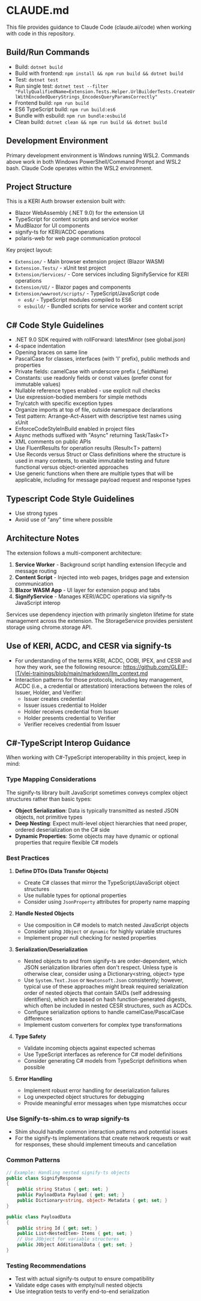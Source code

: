 # CLAUDE.md

This file provides guidance to Claude Code (claude.ai/code) when working with code in this repository.

## Build/Run Commands

- Build: `dotnet build`
- Build with frontend: `npm install && npm run build && dotnet build`
- Test: `dotnet test`
- Run single test: `dotnet test --filter "FullyQualifiedName=Extension.Tests.Helper.UrlBuilderTests.CreateUrlWithEncodedQueryStrings_EncodesQueryParamsCorrectly"`
- Frontend build: `npm run build`
- ES6 TypeScript build: `npm run build:es6`
- Bundle with esbuild: `npm run bundle:esbuild`
- Clean build: `dotnet clean && npm run build && dotnet build`

## Development Environment

Primary development environment is Windows running WSL2. Commands above work in both Windows PowerShell/Command Prompt and WSL2 bash. Claude Code operates within the WSL2 environment.

## Project Structure

This is a KERI Auth browser extension built with:
- Blazor WebAssembly (.NET 9.0) for the extension UI
- TypeScript for content scripts and service worker
- MudBlazor for UI components
- signify-ts for KERI/ACDC operations
- polaris-web for web page communication protocol

Key project layout:
- `Extension/` - Main browser extension project (Blazor WASM)
- `Extension.Tests/` - xUnit test project
- `Extension/Services/` - Core services including SignifyService for KERI operations
- `Extension/UI/` - Blazor pages and components
- `Extension/wwwroot/scripts/` - TypeScript/JavaScript code
  - `es6/` - TypeScript modules compiled to ES6
  - `esbuild/` - Bundled scripts for service worker and content script

## C# Code Style Guidelines

- .NET 9.0 SDK required with rollForward: latestMinor (see global.json)
- 4-space indentation
- Opening braces on same line
- PascalCase for classes, interfaces (with 'I' prefix), public methods and properties
- Private fields: camelCase with underscore prefix (_fieldName)
- Constants: use readonly fields or const values (prefer const for immutable values)
- Nullable reference types enabled - use explicit null checks
- Use expression-bodied members for simple methods
- Try/catch with specific exception types
- Organize imports at top of file, outside namespace declarations
- Test pattern: Arrange-Act-Assert with descriptive test names using xUnit
- EnforceCodeStyleInBuild enabled in project files
- Async methods suffixed with "Async" returning Task/Task&lt;T&gt;
- XML comments on public APIs
- Use FluentResults for operation results (Result&lt;T&gt; pattern)
- Use Records versus Struct or Class definitions where the structure is used in many contexts, to enable immutable testing and future functional versus object-oriented approaches
- Use generic functions when there are multiple types that will be applicable, including for message payload request and response types

## Typescript Code Style Guidelines
- Use strong types
- Avoid use of "any" time where possible

## Architecture Notes
The extension follows a multi-component architecture:
1. **Service Worker** - Background script handling extension lifecycle and message routing
2. **Content Script** - Injected into web pages, bridges page and extension communication
3. **Blazor WASM App** - UI layer for extension popup and tabs
4. **SignifyService** - Manages KERI/ACDC operations via signify-ts JavaScript interop

Services use dependency injection with primarily singleton lifetime for state management across the extension. The StorageService provides persistent storage using chrome.storage API.

## Use of KERI, ACDC, and CESR via signify-ts
- For understanding of the terms KERI, ACDC, OOBI, IPEX, and CESR and how they work, see the following resource: https://github.com/GLEIF-IT/vlei-trainings/blob/main/markdown/llm_context.md
- Interaction patterns for those protocols, including key management, ACDC (i.e., a credential or attestation) interactions between the roles of Issuer, Holder, and Verifier:
  - Issuer creates credential
  - Issuer issues credential to Holder
  - Holder receives credential from Issuer
  - Holder presents credential to Verifier
  - Verifier receives credential from Issuer 

## C#-TypeScript Interop Guidance

When working with C#-TypeScript interoperability in this project, keep in mind:

### Type Mapping Considerations

The signify-ts library built JavaScript sometimes conveys complex object structures rather than basic types:

- **Object Serialization**: Data is typically transmitted as nested JSON objects, not primitive types
- **Deep Nesting**: Expect multi-level object hierarchies that need proper, ordered deserialization on the C# side
- **Dynamic Properties**: Some objects may have dynamic or optional properties that require flexible C# models

### Best Practices

1. **Define DTOs (Data Transfer Objects)**
   - Create C# classes that mirror the TypeScript/JavaScript object structures
   - Use nullable types for optional properties
   - Consider using `JsonProperty` attributes for property name mapping

2. **Handle Nested Objects**
   - Use composition in C# models to match nested JavaScript objects
   - Consider using `JObject` or `dynamic` for highly variable structures
   - Implement proper null checking for nested properties

3. **Serialization/Deserialization**
   - Nested objects to and from signify-ts are order-dependent, which JSON serialization libraries often don't respect. Unless type is otherwise clear, consider using a Dictionary<string, object> type
   - Use `System.Text.Json` or `Newtonsoft.Json` consistently; however, typical use of these approaches might break required serialization order of nested objects that contain SAIDs (self addressing identifiers), which are based on hash function-generated digests, which often be included in nested CESR structures, such as ACDCs.
   - Configure serialization options to handle camelCase/PascalCase differences
   - Implement custom converters for complex type transformations

4. **Type Safety**
   - Validate incoming objects against expected schemas
   - Use TypeScript interfaces as reference for C# model definitions
   - Consider generating C# models from TypeScript definitions when possible
   <!--  - create unit tests that detect issues with C# models used for interop, e.g. in the case where signify-ts provided types have changed
   -->

5. **Error Handling**
   - Implement robust error handling for deserialization failures
   - Log unexpected object structures for debugging
   - Provide meaningful error messages when type mismatches occur

### Use Signify-ts-shim.cs to wrap signify-ts
- Shim should handle common interaction patterns and potential issues
- For the signify-ts implementations that create network requests or wait for responses, these should implement timeouts and cancellation

### Common Patterns

```csharp
// Example: Handling nested signify-ts objects
public class SignifyResponse
{
    public string Status { get; set; }
    public PayloadData Payload { get; set; }
    public Dictionary<string, object> Metadata { get; set; }
}

public class PayloadData
{
    public string Id { get; set; }
    public List<NestedItem> Items { get; set; }
    // Use JObject for variable structures
    public JObject AdditionalData { get; set; }
}
```

### Testing Recommendations

- Test with actual signify-ts output to ensure compatibility
- Validate edge cases with empty/null nested objects
- Use integration tests to verify end-to-end serialization
